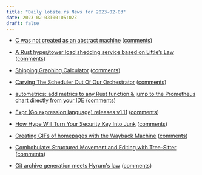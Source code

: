 ```yaml
---
title: "Daily lobste.rs News for 2023-02-03"
date: 2023-02-03T00:05:02Z
draft: false
---
```






- [C was not created as an abstract machine](https://utcc.utoronto.ca/~cks/space/blog/programming/CAsAbstractMachine)
  ([comments](https://lobste.rs/s/cnuxq6/c_was_not_created_as_abstract_machine))



- [A Rust hyper/tower load shedding service based on Little’s Law](https://github.com/Skepfyr/little-loadshedder)
  ([comments](https://lobste.rs/s/ejv4ta/rust_hyper_tower_load_shedding_service))



- [Shipping Graphing Calculator](https://corecursive.com/shipping-graphing-calculator/)
  ([comments](https://lobste.rs/s/5b8zqy/shipping_graphing_calculator))



- [Carving The Scheduler Out Of Our Orchestrator](https://fly.io/blog/carving-the-scheduler-out-of-our-orchestrator/)
  ([comments](https://lobste.rs/s/bl77or/carving_scheduler_out_our_orchestrator))



- [autometrics: add metrics to any Rust function & jump to the Prometheus chart directly from your IDE](https://github.com/fiberplane/autometrics-rs)
  ([comments](https://lobste.rs/s/u5rggv/autometrics_add_metrics_any_rust))



- [Expr (Go expression language) releases v1.11](https://github.com/antonmedv/expr/releases/tag/v1.11.0)
  ([comments](https://lobste.rs/s/oygfwh/expr_go_expression_language_releases_v1))



- [How Hype Will Turn Your Security Key Into Junk](https://fy.blackhats.net.au/blog/html/2023/02/02/how_hype_will_turn_your_security_key_into_junk.html)
  ([comments](https://lobste.rs/s/zvrtsw/how_hype_will_turn_your_security_key_into))



- [Creating GIFs of homepages with the Wayback Machine](https://charlieharrington.com/your-favorite-homepage-as-a-gif/)
  ([comments](https://lobste.rs/s/65sngv/creating_gifs_homepages_with_wayback))



- [Combobulate: Structured Movement and Editing with Tree-Sitter](https://www.masteringemacs.org/article/combobulate-structured-movement-editing-treesitter)
  ([comments](https://lobste.rs/s/fc6ara/combobulate_structured_movement))



- [Git archive generation meets Hyrum's law](https://lwn.net/SubscriberLink/921787/949cf79f2599f734/)
  ([comments](https://lobste.rs/s/4jjhzd/git_archive_generation_meets_hyrum_s_law))


